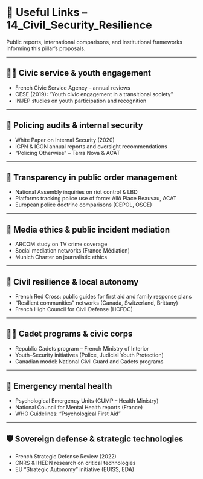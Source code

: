 # 🔗 Useful Links – 14_Civil_Security_Resilience

Public reports, international comparisons, and institutional frameworks informing this pillar’s proposals.

---

## 🧑‍🎓 Civic service & youth engagement

- French Civic Service Agency – annual reviews  
- CESE (2019): “Youth civic engagement in a transitional society”  
- INJEP studies on youth participation and recognition

---

## 🧾 Policing audits & internal security

- White Paper on Internal Security (2020)  
- IGPN & IGGN annual reports and oversight recommendations  
- “Policing Otherwise” – Terra Nova & ACAT

---

## 📰 Transparency in public order management

- National Assembly inquiries on riot control & LBD  
- Platforms tracking police use of force: Allô Place Beauvau, ACAT  
- European police doctrine comparisons (CEPOL, OSCE)

---

## 🧷 Media ethics & public incident mediation

- ARCOM study on TV crime coverage  
- Social mediation networks (France Médiation)  
- Munich Charter on journalistic ethics

---

## 🌱 Civil resilience & local autonomy

- French Red Cross: public guides for first aid and family response plans  
- “Resilient communities” networks (Canada, Switzerland, Brittany)  
- French High Council for Civil Defense (HCFDC)

---

## 🧑‍✈️ Cadet programs & civic corps

- Republic Cadets program – French Ministry of Interior  
- Youth–Security initiatives (Police, Judicial Youth Protection)  
- Canadian model: National Civil Guard and Cadets programs

---

## 🧠 Emergency mental health

- Psychological Emergency Units (CUMP – Health Ministry)  
- National Council for Mental Health reports (France)  
- WHO Guidelines: “Psychological First Aid”

---

## 🛡️ Sovereign defense & strategic technologies

- French Strategic Defense Review (2022)  
- CNRS & IHEDN research on critical technologies  
- EU “Strategic Autonomy” initiative (EUISS, EDA)
